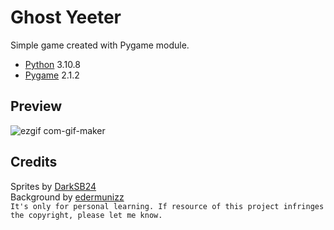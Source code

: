 # Ghost Yeeter
Simple game created with Pygame module.
- [Python](https://www.python.org) 3.10.8
- [Pygame](https://www.pygame.org) 2.1.2

## Preview
![ezgif com-gif-maker](https://user-images.githubusercontent.com/113001409/199907507-68ee0524-22d5-48f6-aa9d-f73fbc537efb.gif)

## Credits
Sprites by [DarkSB24](https://www.spriters-resource.com/custom_edited/mariocustoms/sheet/17687/) <br>
Background by [edermunizz](https://edermunizz.itch.io/free-pixel-art-forest) <br>
`It's only for personal learning. If resource of this project infringes the copyright, please let me know.`
